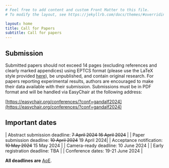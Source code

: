 ```yaml
---
# Feel free to add content and custom Front Matter to this file.
# To modify the layout, see https://jekyllrb.com/docs/themes/#overriding-theme-defaults

layout: home
title: Call for Papers
subtitle: Call for papers
---
```


## Submission ##

Submitted papers should not exceed 14 pages (excluding references and clearly marked appendices) using EPTCS format (please use the LaTeX style provided [here](https://style.eptcs.org/)), be unpublished, and contain original research. For papers reporting experimental results, authors are encouraged to make their data available with their submission. Submissions must be in PDF format and will be handled via EasyChair at the following address:

[https://easychair.org/conferences/?conf=gandalf2024](https://easychair.org/conferences/?conf=gandalf2024)

## Important dates ##

<div class="datatable-begin"></div>

| Abstract submission deadline: ~~7 April 2024 16 April 2024~~ |
| Paper submission deadline: ~~10 April 2024~~ 19 April 2024|
| Acceptance notification: ~~10 May 2024~~ 15 May 2024 |
| Camera-ready deadline: 10 June 2024 |
| Early registration deadline: TBA |
| Conference dates: 19-21 June 2024 |

<div class="datatable-end"></div>

**All deadlines are** [AoE](https://time.is/Anywhere_on_Earth).
